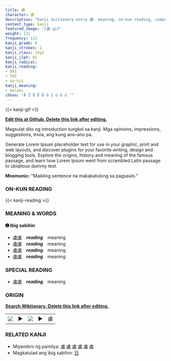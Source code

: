 ```yaml
---
title: 虜
character: 虜
description: "Kanji dictionary entry 虜: meaning, on-kun reading, compounds, origin, related kanji"
content_type: kanji
featured_image: "/虜.gif"
weight: 111
frequency: 111
kanji_grade: 9
kanji_strokes: 1
kanji_class: Jōyō
kanji_jlpt: N1
kanji_radical: 
kanji_reading: 
- DAI
- TAI
- oo-kii
kanji_meaning:
- malaki
chōon: "Ā Ī Ū Ē Ō ā ī ū ē ō ’"
---
```

[//]: # (Don't edit the line below. Kanji animated GIF code is automatically generated.)
{{< kanji-gif >}}

[//]: # (Edit below this line.)

**[Edit this at Github. Delete this link after editing.](https://github.com/tim0g/tim/tree/main/content/kanji/虜/index.md)**

Magsulat dito ng introduction tungkol sa kanji. Mga opinions, impressions, suggestions, trivia, ang kung ano-ano pa.

Generate Lorem Ipsum placeholder text for use in your graphic, print and web layouts, and discover plugins for your favorite writing, design and blogging tools. Explore the origins, history and meaning of the famous passage, and learn how Lorem Ipsum went from scrambled Latin passage to ubiqitous dummy text.
 
**Mnemonic:** "Maikling sentence na makakatulong sa pagsaulo."

### ON-KUN READING

[//]: # (Don't edit the line below. ON-KUN READING code is automatically generated.)
{{< kanji-reading >}}

### MEANING & WORDS

#### ➊ **Ibig sabihin**
  - [虜](../虜)[虜](../虜)　***reading***　meaning
  - [虜](../虜)[虜](../虜)　***reading***　meaning
  - [虜](../虜)[虜](../虜)　***reading***　meaning
  - [虜](../虜)[虜](../虜)　***reading***　meaning

### SPECIAL READING
  - [虜](../虜)[虜](../虜)　***reading***　meaning

### ORIGIN

**[Search Wiktionary. Delete this link after editing.](https://wiktionary.org/wiki/虜)**
<table class="kanji-table"><tr><td>
<img src="60px-虜-bronze.svg.png">
</td><td>▶</td><td>
<img src="60px-虜-oracle.svg.png">
</td><td>▶</td>
<td class="kanji-origin">虜</td>
</tr></table>

### RELATED KANJI
- Miyembro ng pamilya: [虜](../虜) [虜](../虜) [虜](../虜) [虜](../虜) [虜](../虜) [虜](../虜)
- Magkatulad ang ibig sabihin: [日](../日)
